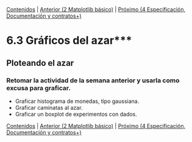 [Contenidos](../Contenidos.md) \| [Anterior (2 Matplotlib básico)](02_matplotlib_basico.md) \| [Próximo (4 Especificación, Documentación y contratos+)](04_Especificación.md)

# 6.3 Gráficos del azar***

## Ploteando el azar

### Retomar la actividad de la semana anterior y usarla como excusa para graficar.

- Graficar histograma de monedas, tipo gaussiana.
- Graficar caminatas al azar.
- Graficar un boxplot de experimentos con dados.



[Contenidos](../Contenidos.md) \| [Anterior (2 Matplotlib básico)](02_matplotlib_basico.md) \| [Próximo (4 Especificación, Documentación y contratos+)](04_Especificación.md)

